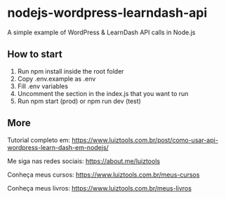 # nodejs-wordpress-learndash-api
A simple example of WordPress &amp; LearnDash API calls in Node.js

## How to start
1. Run npm install inside the root folder
2. Copy .env.example as .env
3. Fill .env variables
4. Uncomment the section in the index.js that you want to run
5. Run npm start (prod) or npm run dev (test)

## More

Tutorial completo em: https://www.luiztools.com.br/post/como-usar-api-wordpress-learn-dash-em-nodejs/

Me siga nas redes sociais: https://about.me/luiztools

Conheça meus cursos: https://www.luiztools.com.br/meus-cursos

Conheça meus livros: https://www.luiztools.com.br/meus-livros